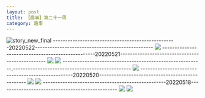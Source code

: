 ```yaml
---
layout: post
title: 【趣事】第二十一周
category: 趣事
---
```

![story_new_final](http://rzda7rj3c.hd-bkt.clouddn.com/img/story_new_final_0322.png)
--------------------------------------------------20220522------------------------------------------------
![](http://rzdb2xp2h.hd-bkt.clouddn.com/img/factors-220522-1.jpg)
--------------------------------------------------20220521------------------------------------------------
![](http://rzdb2xp2h.hd-bkt.clouddn.com/img/factors-220521-1.jpg)
![](http://rzdb2xp2h.hd-bkt.clouddn.com/img/factors-220521-2.jpg)
---------------------------------------------------------.------------------------------------------------
![](http://rzdb2xp2h.hd-bkt.clouddn.com/img/pel-220520-4.jpg)
--------------------------------------------------20220520------------------------------------------------
![](http://rzdb2xp2h.hd-bkt.clouddn.com/img/factors-220520-2.jpg)
![](http://rzdb2xp2h.hd-bkt.clouddn.com/img/factors-220520-4.jpg)
--------------------------------------------------20220518------------------------------------------------
![](http://rzdb2xp2h.hd-bkt.clouddn.com/img/factors-220518-1.jpg)
![](http://rzdb2xp2h.hd-bkt.clouddn.com/img/factors-220518-2.jpg)

  




